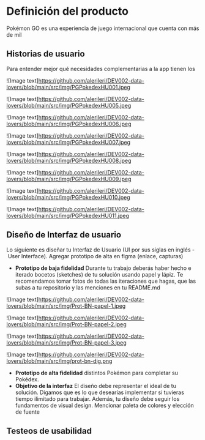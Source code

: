 # Definición del producto

Pokémon GO es una experiencia de juego internacional que cuenta con más de mil

## Historias de usuario

Para entender mejor qué necesidades complementarias a la app tienen los

![Image text]https://github.com/alerileri/DEV002-data-lovers/blob/main/src/img/PGPokedexHU001.jpeg

![Image text]https://github.com/alerileri/DEV002-data-lovers/blob/main/src/img/PGPokedexHU005.jpeg

![Image text]https://github.com/alerileri/DEV002-data-lovers/blob/main/src/img/PGPokedexHU006.jpeg

![Image text]https://github.com/alerileri/DEV002-data-lovers/blob/main/src/img/PGPokedexHU007.jpeg

![Image text]https://github.com/alerileri/DEV002-data-lovers/blob/main/src/img/PGPokedexHU008.jpeg

![Image text]https://github.com/alerileri/DEV002-data-lovers/blob/main/src/img/PGPokedexHU009.jpeg

![Image text]https://github.com/alerileri/DEV002-data-lovers/blob/main/src/img/PGPokedexHU010.jpeg

![Image text]https://github.com/alerileri/DEV002-data-lovers/blob/main/src/img/PGPokedexHU011.jpeg


## Diseño de Interfaz de usuario
Lo siguiente es diseñar tu Interfaz de Usuario (UI por sus siglas en inglés - User Interface). 
Agregar prototipo de alta en figma (enlace, capturas)

- **Prototipo de baja fidelidad** 
Durante tu trabajo deberás haber hecho e iterado bocetos (sketches) de tu solución usando papel y lápiz. Te recomendamos tomar fotos de todas las iteraciones que hagas, que las subas a tu repositorio y las menciones en tu README.md  

 ![Image text]https://github.com/alerileri/DEV002-data-lovers/blob/main/src/img/Prot-BN-papel-1.jpeg

![Image text]https://github.com/alerileri/DEV002-data-lovers/blob/main/src/img/Prot-BN-papel-2.jpeg

![Image text]https://github.com/alerileri/DEV002-data-lovers/blob/main/src/img/Prot-BN-papel-3.jpeg



![Image text]https://github.com/alerileri/DEV002-data-lovers/blob/main/src/img/prot-bn-dig.png


- **Prototipo de alta fidelidad** distintos Pokémon para completar su Pokédex.
- **Objetivo de la interfaz** 
El diseño debe representar el ideal de tu solución. Digamos que es lo que desearías implementar si tuvieras tiempo ilimitado para trabajar. Además, tu diseño debe seguir los fundamentos de visual design.
Mencionar paleta de colores y elección de fuente

## Testeos de usabilidad

